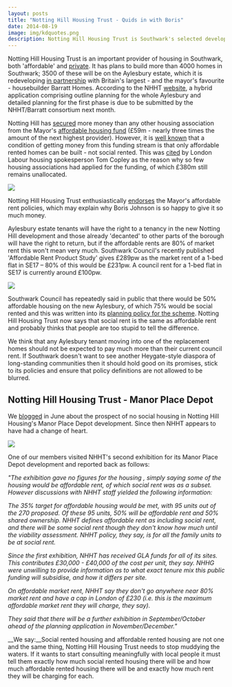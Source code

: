 ```yaml
---
layout: posts
title: "Notting Hill Housing Trust - Quids in with Boris"
date: 2014-08-19
image: img/kdquotes.png
description: Notting Hill Housing Trust is Southwark's selected development partner for the Aylesbury estate regeneration but its CEO is the brainchild of the Tories' policy of abolishing social rented housing.
---
```

Notting Hill Housing Trust is an important provider of housing in Southwark, both 'affordable' and [private](http://www.southwarknews.co.uk/00,news,26531,440,00.htm). It has plans to build more than 4000 homes in Southwark; 3500 of these will be on the Aylesbury estate, which it is redeveloping [in partnership](http://www.nottinghillhousing.org.uk/about-us/building-new-homes/our-developments/aylesbury-estate-southwark) with Britain's largest - and the mayor's favourite - housebuilder Barratt Homes. According to the NHHT [website](http://www.nottinghillhousing.org.uk/asset/view/6912.pdf), a hybrid application comprising outline planning for the whole Aylesbury and detailed planning for the first phase is due to be submitted by the NHHT/Barratt consortium next month.

Notting Hill has [secured](http://www.insidehousing.co.uk/development/greater-london-authority-allocates-404m-for-affordable-homes/7004790.article) more money than any other housing association from the Mayor's [affordable housing fund](http://www.london.gov.uk/priorities/housing-land/increasing-housing-supply/affordable-homes-programme) (£59m - nearly three times the amount of the next highest provider). However, it is [well known](http://www.cih.org/news-article/display/vpathDCR/templatedata/cih/news-article/data/Losing_social_homes_means_we_are_storing_up_trouble) that a condition of getting money from this funding stream is that only affordable rented homes can be built - not social rented. This was [cited](http://www.insidehousing.co.uk//7005104.article) by London Labour housing spokesperson Tom Copley as the reason why so few housing associations had applied for the funding, of which £380m still remains unallocated.  

![](http://crappistmartin.github.io/images/nottinghillfunding.png)


Notting Hill Housing Trust enthusiastically [endorses](/2014-06-16-notting-hill-housing-no-social-housing) the Mayor's affordable rent policies, which may explain why Boris Johnson is so happy to give it so much money.

Aylesbury estate tenants will have the right to a tenancy in the new Notting Hill development and those already 'decanted' to other parts of the borough will have the right to return, but if the affordable rents are 80% of market rent this won't mean very much. Southwark Council's recently published 'Affordable Rent Product Study' gives £289pw as the market rent of a 1-bed flat in SE17 – 80% of this would be £231pw.  A council rent for a 1-bed flat in SE17 is currently around £100pw.

![](http://crappistmartin.github.io/images/SouthwarkMarketRents.png)
 

Southwark Council has repeatedly said in public that there would be 50% affordable housing on the new Aylesbury, of which 75% would be social rented and this was written into its [planning policy for the scheme](http://www.southwark.gov.uk/info/200211/area_action_plans/1327/aylesbury_area_action_plan). Notting Hill Housing Trust now says that social rent is the same as affordable rent and probably thinks that people are too stupid to tell the difference. 

We think that any Aylesbury tenant moving into one of the replacement homes should not be expected to pay much more than their current council rent. If Southwark doesn't want to see another Heygate-style diaspora of long-standing communities then it should hold good on its promises, stick to its policies and ensure that policy definitions are not allowed to be blurred.



## Notting Hill Housing Trust - Manor Place Depot
We [blogged](/2014-06-16-notting-hill-housing-no-social-housing/) in June about the prospect of no social housing in Notting Hill Housing's Manor Place Depot development. Since then NHHT appears to have had a change of heart. 

![](http://crappistmartin.github.io/images/manorplace.jpg)

One of our members visited NHHT's second exhibition for its Manor Place Depot development and reported back as follows:

_"The exhibition gave no figures for the housing , simply saying some of the housing would be affordable rent, of which social rent was as a subset.  However discussions with NHHT staff yielded the following information:_

_The 35% target for affordable housing would be met, with 95 units out of the 270 proposed.  Of these 95 units, 50% will be affordable rent and 50% shared ownership.  NHHT defines affordable rent as including social rent, and there will be some social rent though they don't know how much until the viability assessment.  NHHT policy, they say, is for all the family units to be at social rent._

_Since the first exhibition, NHHT has received GLA funds for all of its sites.  This contributes £30,000 - £40,000 of the cost per unit, they say.  NHHG were unwilling to provide information as to what exact tenure mix this public funding will subsidise, and how it differs per site._ 

_On affordable market rent, NHHT say they don't go anywhere near 80% market rent and have a cap in London of £230 (i.e. this is the maximum affordable market rent they will charge, they say)._

_They said that there will be a further exhibition in September/October ahead of the planning application in November/December."_ 

__We say:__Social rented housing and affordable rented housing are not one and the same thing, Notting Hill Housing Trust needs to stop muddying the waters. If it wants to start consulting meaningfully with local people it must tell them exactly how much social rented housing there will be and how much affordable rented housing there will be and exactly how much rent they will be charging for each.
